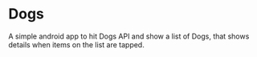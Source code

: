 # Dogs
A simple android app to hit Dogs API and show a list of Dogs, that shows details when items on the list are tapped.
